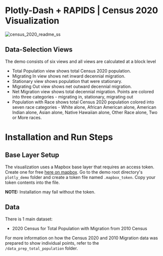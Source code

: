 # Plotly-Dash + RAPIDS | Census 2020 Visualization

![census_2020_readme_ss](https://user-images.githubusercontent.com/35873124/186991714-b8ec76f8-47d5-4663-b484-6b5666c5126b.png)

## Data-Selection Views
The demo consists of six views and all views are calculated at a block level
- Total Population view shows total Census 2020 population.
- Migrating In view shows net inward decennial migration.
- Stationary view shows population that were stationary.
- Migrating Out view shows net outward decennial migration.
- Net Migration view shows total decennial migration. Points are colored into three categories - migrating in, stationary, migrating out
- Population with Race shows total Census 2020 population colored into seven race categories - White alone, African American alone, American Indian alone, Asian alone, Native Hawaiian alone, Other Race alone, Two or More races.


# Installation and Run Steps

## Base Layer Setup
The visualization uses a Mapbox base layer that requires an access token. Create one for free [here on mapbox](https://www.mapbox.com/help/define-access-token/). Go to the demo root directory's `plotly_demo` folder and create a token file named `.mapbox_token`. Copy your token contents into the file.

**NOTE:** Installation may fail without the token.


## Data 
There is 1 main dataset:

- 2020 Census for Total Population with Migration from 2010 Census

For more information on how the Census 2020 and 2010 Migration data was prepared to show individual points, refer to the `/data_prep_total_population` folder.
